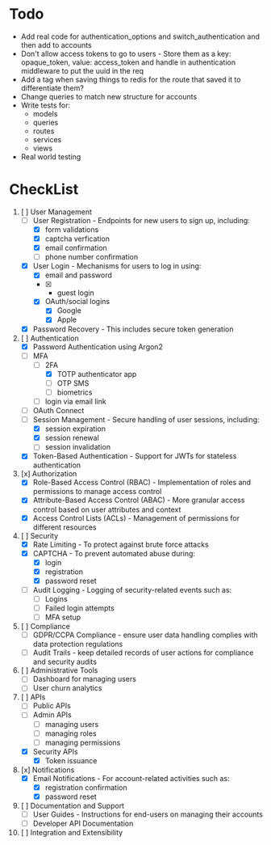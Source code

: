 # Todo
* Add real code for authentication_options and switch_authentication and then add to accounts
* Don't allow access tokens to go to users - Store them as a key: opaque_token, value: access_token and handle in authentication middleware to put the uuid in the req
* Add a tag when saving things to redis for the route that saved it to differentiate them?
* Change queries to match new structure for accounts
* Write tests for:
    * models
    * queries
    * routes
    * services
    * views
* Real world testing

# CheckList
1. [ ] User Management
    * [ ] User Registration - Endpoints for new users to sign up, including:
        * [x] form validations
        * [x] captcha verfication
        * [x] email confirmation
        * [ ] phone number confirmation
    * [x] User Login - Mechanisms for users to log in using:
        * [x] email and password
        * [x] - guest login
        * [x] OAuth/social logins
            * [x] Google
            * [x] Apple
    * [x] Password Recovery - This includes secure token generation

2. [ ] Authentication
    * [x] Password Authentication using Argon2
    * [ ] MFA
        * [ ] 2FA
            * [x] TOTP authenticator app
            * [ ] OTP SMS
            * [ ] biometrics
        * [ ] login via email link
    * [ ] OAuth Connect
    * [ ] Session Management - Secure handling of user sessions, including:
        * [x] session expiration
        * [x] session renewal
        * [ ] session invalidation
    * [x] Token-Based Authentication - Support for JWTs for stateless authentication

3. [x] Authorization
    * [x] Role-Based Access Control (RBAC) - Implementation of roles and permissions to manage access control
    * [x] Attribute-Based Access Control (ABAC) - More granular access control based on user attributes and context
    * [x] Access Control Lists (ACLs) - Management of permissions for different resources

4. [ ] Security
    * [x] Rate Limiting - To protect against brute force attacks
    * [x] CAPTCHA - To prevent automated abuse during:
        * [x] login
        * [x] registration
        * [x] password reset
    * [ ] Audit Logging - Logging of security-related events such as:
        * [ ] Logins
        * [ ] Failed login attempts
        * [ ] MFA setup

5. [ ] Compliance
    * [ ] GDPR/CCPA Compliance - ensure user data handling complies with data protection regulations
    * [ ] Audit Trails - keep detailed records of user actions for compliance and security audits

6. [ ] Administrative Tools
    * [ ] Dashboard for managing users
    * [ ] User churn analytics

7. [ ] APIs
    * [ ] Public APIs
    * [ ] Admin APIs
        * [ ] managing users
        * [ ] managing roles
        * [ ] managing permissions
    * [x] Security APIs
        * [x] Token issuance

8. [x] Notifications
    * [x] Email Notifications - For account-related activities such as:
        * [x] registration confirmation
        * [x] password reset

9. [ ] Documentation and Support
    * [ ] User Guides - Instructions for end-users on managing their accounts
    * [ ] Developer API Documentation

10. [ ] Integration and Extensibility

